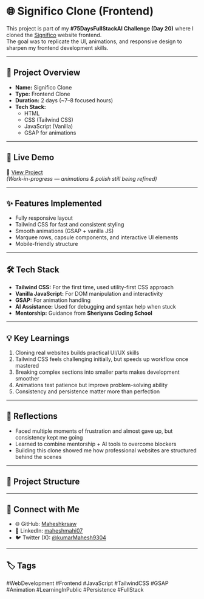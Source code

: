 # 🌐 Significo Clone (Frontend)

This project is part of my **#75DaysFullStackAI Challenge (Day 20)** where I cloned the [Significo](https://www.significo.com/) website frontend.  
The goal was to replicate the UI, animations, and responsive design to sharpen my frontend development skills.

---

## 📌 Project Overview
- **Name:** Significo Clone  
- **Type:** Frontend Clone  
- **Duration:** 2 days (~7–8 focused hours)  
- **Tech Stack:**  
  - HTML  
  - CSS (Tailwind CSS)  
  - JavaScript (Vanilla)  
  - GSAP for animations  

---

## 🚀 Live Demo
🔗 [View Project](https://lnkd.in/eAKs8KwZ)  
*(Work-in-progress — animations & polish still being refined)*

---

## ✨ Features Implemented
- Fully responsive layout  
- Tailwind CSS for fast and consistent styling  
- Smooth animations (GSAP + vanilla JS)  
- Marquee rows, capsule components, and interactive UI elements  
- Mobile-friendly structure  

---

## 🛠️ Tech Stack
- **Tailwind CSS:** For the first time, used utility-first CSS approach  
- **Vanilla JavaScript:** For DOM manipulation and interactivity  
- **GSAP:** For animation handling  
- **AI Assistance:** Used for debugging and syntax help when stuck  
- **Mentorship:** Guidance from **Sheriyans Coding School**  

---

## 💡 Key Learnings
1. Cloning real websites builds practical UI/UX skills  
2. Tailwind CSS feels challenging initially, but speeds up workflow once mastered  
3. Breaking complex sections into smaller parts makes development smoother  
4. Animations test patience but improve problem-solving ability  
5. Consistency and persistence matter more than perfection  

---

## 🎯 Reflections
- Faced multiple moments of frustration and almost gave up, but consistency kept me going  
- Learned to combine mentorship + AI tools to overcome blockers  
- Building this clone showed me how professional websites are structured behind the scenes  

---

## 📂 Project Structure

---

## 🔗 Connect with Me
- 🌐 GitHub: [Maheshkrsaw](https://github.com/Maheshkrsaw)  
- 💼 LinkedIn: [maheshmahi07](https://www.linkedin.com/in/maheshmahi07)  
- 🐦 Twitter (X): [@kumarMahesh9304](https://x.com/kumarMahesh9304)  

---

## 🏷️ Tags
#WebDevelopment #Frontend #JavaScript #TailwindCSS #GSAP #Animation #LearningInPublic #Persistence #FullStack
